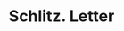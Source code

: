 ---
doi: 10.7916/D8184JM9
date_other: '1910'
date_other_textual: 1910-1919
form: correspondence
genre:
- Letters (correspondence)
name:
- Schlitz
object_in_context_url: https://biggert.cul.columbia.edu/items/view/ave_biggert_00750
subject_hierarchical_geographic:
- Sweet Grass, Montana, United States
subject_name:
- Schlitz
title: Schlitz. Letter
sort_title: Schlitz. Letter
call_number: ave_biggert_00750
coordinates:
- 48.993611111111115,-111.95111111111112
pid: ave_biggert_00750
identifiers: ave_biggert_00750
thumbnail: https://derivativo-1.library.columbia.edu/iiif/2/ldpd:345471/full/!256,256/0/native.jpg
permalink: "/items/ave_biggert_00750/"
layout: iiif-image-page
---
